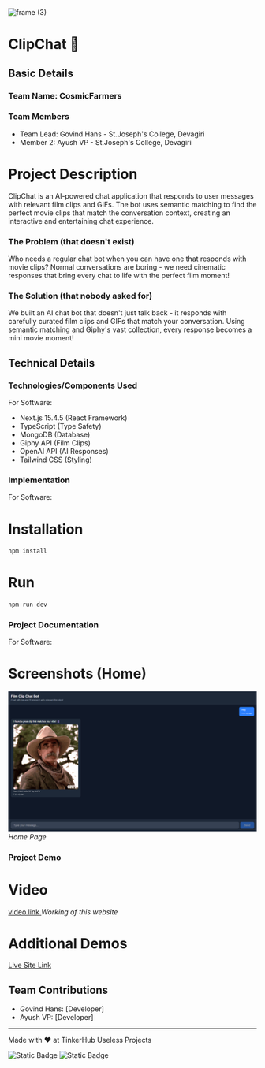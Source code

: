 <img width="3188" height="1202" alt="frame (3)" src="https://github.com/user-attachments/assets/517ad8e9-ad22-457d-9538-a9e62d137cd7" />


# ClipChat 🎯


## Basic Details
### Team Name: CosmicFarmers


### Team Members
- Team Lead: Govind Hans - St.Joseph's College, Devagiri
- Member 2: Ayush VP - St.Joseph's College, Devagiri

# Project Description
ClipChat is an AI-powered chat application that responds to user messages with relevant film clips and GIFs. The bot uses semantic matching to find the perfect movie clips that match the conversation context, creating an interactive and entertaining chat experience.

### The Problem (that doesn't exist)
Who needs a regular chat bot when you can have one that responds with movie clips? Normal conversations are boring - we need cinematic responses that bring every chat to life with the perfect film moment!

### The Solution (that nobody asked for)
We built an AI chat bot that doesn't just talk back - it responds with carefully curated film clips and GIFs that match your conversation. Using semantic matching and Giphy's vast collection, every response becomes a mini movie moment!

## Technical Details
### Technologies/Components Used
For Software:
- Next.js 15.4.5 (React Framework)
- TypeScript (Type Safety)
- MongoDB (Database)
- Giphy API (Film Clips)
- OpenAI API (AI Responses)
- Tailwind CSS (Styling)


### Implementation
For Software:
# Installation
```bash
npm install
```

# Run
```bash
npm run dev
```

### Project Documentation
For Software:

# Screenshots (Home)
![Screenshot1](https://raw.githubusercontent.com/govindhansv/clipchat/refs/heads/master/homepage.png)
*Home Page*



### Project Demo
# Video
[ video link ](https://www.youtube.com/watch?v=hSBLIFc1md4)
*Working of this website*

# Additional Demos
[ Live Site Link ](https://clipchat-opal.vercel.app/)

## Team Contributions
- Govind Hans: [Developer]
- Ayush VP: [Developer]

---
Made with ❤️ at TinkerHub Useless Projects 

![Static Badge](https://img.shields.io/badge/TinkerHub-24?color=%23000000&link=https%3A%2F%2Fwww.tinkerhub.org%2F)
![Static Badge](https://img.shields.io/badge/UselessProjects--25-25?link=https%3A%2F%2Fwww.tinkerhub.org%2Fevents%2FQ2Q1TQKX6Q%2FUseless%2520Projects)


